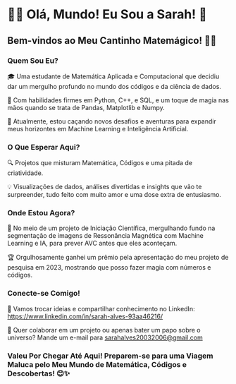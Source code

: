 # 👩‍💻 Olá, Mundo! Eu Sou a Sarah! 🚀

## Bem-vindos ao Meu Cantinho Matemágico! 🎩✨

### **Quem Sou Eu?**

🎓 Uma estudante de Matemática Aplicada e Computacional que decidiu dar um mergulho profundo no mundo dos códigos e da ciência de dados.

🌟 Com habilidades firmes em Python, C++, e SQL, e um toque de magia nas mãos quando se trata de Pandas, Matplotlib e Numpy.

🚀 Atualmente, estou caçando novos desafios e aventuras para expandir meus horizontes em Machine Learning e Inteligência Artificial.

### **O Que Esperar Aqui?**

🔍 Projetos que misturam Matemática, Códigos e uma pitada de criatividade.

💡 Visualizações de dados, análises divertidas e insights que vão te surpreender, tudo feito com muito amor e uma dose extra de entusiasmo.

### **Onde Estou Agora?**

🧠 No meio de um projeto de Iniciação Científica, mergulhando fundo na segmentação de imagens de Ressonância Magnética com Machine Learning e IA, para prever AVC antes que eles aconteçam.

🏆 Orgulhosamente ganhei um prêmio pela apresentação do meu projeto de pesquisa em 2023, mostrando que posso fazer magia com números e códigos.

### **Conecte-se Comigo!**

🚀 Vamos trocar ideias e compartilhar conhecimento no LinkedIn: https://www.linkedin.com/in/sarah-alves-93aa46216/

📧 Quer colaborar em um projeto ou apenas bater um papo sobre o universo? Mande um e-mail para sarahalves20032006@gmail.com

### **Valeu Por Chegar Até Aqui! Preparem-se para uma Viagem Maluca pelo Meu Mundo de Matemática, Códigos e Descobertas! 😊✨**

